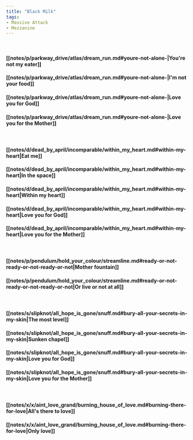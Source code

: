 ```yaml
---
title: "Black Milk"
tags:
- Massive Attack
- Mezzanine
---
```

&nbsp;
#### [[notes/p/parkway_drive/atlas/dream_run.md#youre-not-alone-|You're not my eater]]
#### [[notes/p/parkway_drive/atlas/dream_run.md#youre-not-alone-|I'm not your food]]
#### [[notes/p/parkway_drive/atlas/dream_run.md#youre-not-alone-|Love you for God]]
#### [[notes/p/parkway_drive/atlas/dream_run.md#youre-not-alone-|Love you for the Mother]]
&nbsp;
#### [[notes/d/dead_by_april/incomparable/within_my_heart.md#within-my-heart|Eat me]]
#### [[notes/d/dead_by_april/incomparable/within_my_heart.md#within-my-heart|In the space]]
#### [[notes/d/dead_by_april/incomparable/within_my_heart.md#within-my-heart|Within my heart]]
#### [[notes/d/dead_by_april/incomparable/within_my_heart.md#within-my-heart|Love you for God]]
#### [[notes/d/dead_by_april/incomparable/within_my_heart.md#within-my-heart|Love you for the Mother]]
&nbsp;
#### [[notes/p/pendulum/hold_your_colour/streamline.md#ready-or-not-ready-or-not-ready-or-not|Mother fountain]]
#### [[notes/p/pendulum/hold_your_colour/streamline.md#ready-or-not-ready-or-not-ready-or-not|Or live or not at all]]
&nbsp;
#### [[notes/s/slipknot/all_hope_is_gone/snuff.md#bury-all-your-secrets-in-my-skin|The most level]]
#### [[notes/s/slipknot/all_hope_is_gone/snuff.md#bury-all-your-secrets-in-my-skin|Sunken chapel]]
#### [[notes/s/slipknot/all_hope_is_gone/snuff.md#bury-all-your-secrets-in-my-skin|Love you for God]]
#### [[notes/s/slipknot/all_hope_is_gone/snuff.md#bury-all-your-secrets-in-my-skin|Love you for the Mother]]
&nbsp;
#### [[notes/x/x/aint_love_grand/burning_house_of_love.md#burning-there-for-love|All's there to love]]
#### [[notes/x/x/aint_love_grand/burning_house_of_love.md#burning-there-for-love|Only love]]
